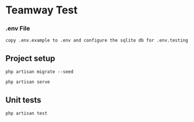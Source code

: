 # Teamway Test

### .env File
```
copy .env.example to .env and configure the sqlite db for .env.testing

```

## Project setup
```
php artisan migrate --seed

php artisan serve

```

## Unit tests
```
php artisan test

```

